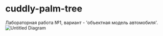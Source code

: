# cuddly-palm-tree
Лабораторная работа №1, вариант - 'объектная модель автомобиля'.
![Untitled Diagram](https://user-images.githubusercontent.com/47056578/171689781-6906e2f2-a008-4f7b-a62a-1bd2a22799d6.png)

